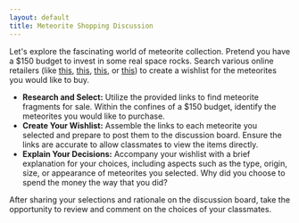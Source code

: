 ```yaml
---
layout: default
title: Meteorite Shopping Discussion
---
```


Let's explore the fascinating world of meteorite collection. Pretend you have a $150 budget to invest in some real space rocks. Search various online retailers (like [this](https://www.meteorites-for-sale.com/), [this](https://www.fossilera.com/meteorites-for-sale), [this](https://www.meteoritemarket.com/), or [this](https://aerolite.org/)) to create a wishlist for the meteorites you would like to buy. 

- **Research and Select:** Utilize the provided links to find meteorite fragments for sale. Within the confines of a $150 budget, identify the meteorites you would like to purchase.
- **Create Your Wishlist:** Assemble the links to each meteorite you selected and prepare to post them to the discussion board. Ensure the links are accurate to allow classmates to view the items directly.
- **Explain Your Decisions:** Accompany your wishlist with a brief explanation for your choices, including aspects such as the type, origin, size, or appearance of meteorites you selected. Why did you choose to spend the money the way that you did? 

After sharing your selections and rationale on the discussion board, take the opportunity to review and comment on the choices of your classmates. 
